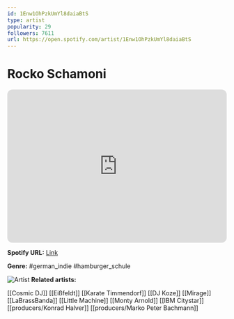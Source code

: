 ```yaml
---
id: 1Enw1OhPzkUmYl8daiaBtS
type: artist
popularity: 29
followers: 7611
url: https://open.spotify.com/artist/1Enw1OhPzkUmYl8daiaBtS
---
```

# Rocko Schamoni

<iframe style="border-radius:12px" src="https://open.spotify.com/embed/artist/1Enw1OhPzkUmYl8daiaBtS" width="100%" height="352" frameBorder="0" allowfullscreen="" allow="autoplay; clipboard-write; encrypted-media; fullscreen; picture-in-picture" loading="lazy"></iframe>

**Spotify URL:** [Link](https://open.spotify.com/artist/1Enw1OhPzkUmYl8daiaBtS)

**Genre:**  #german_indie #hamburger_schule

![Artist](https://i.scdn.co/image/ab67616d0000b273fd40163f5a66b0d6ef0cda0f)
**Related artists:**

[[Cosmic DJ]]
[[Eißfeldt]]
[[Karate Timmendorf]]
[[DJ Koze]]
[[Mirage]]
[[LaBrassBanda]]
[[Little Machine]]
[[Monty Arnold]]
[[IBM Citystar]]
[[producers/Konrad Halver]]
[[producers/Marko Peter Bachmann]]
